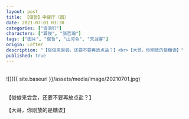 ```yaml
---
layout: post
title: 【俊哲】中餐厅（图）
date: 2021-07-01 03:30
categories: ["浪浪钉"]
characters: ["龚俊", "张哲瀚"]
tags: ["图片", "俊哲", "山河令", "天涯客"]
origin: Lofter
description: "【俊俊来尝尝，还要不要再放点盐？】<br>【大哥，你刚放的是糖诶】"
published: true
---
```


<br>
![]({{ site.baseurl }}/assets/media/image/20210701.jpg)
<br><br>

【俊俊来尝尝，还要不要再放点盐？】

【大哥，你刚放的是糖诶】
